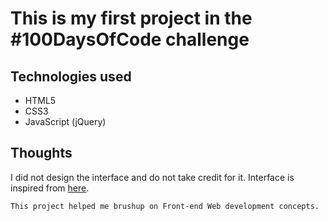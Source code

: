 # This is my first project in the #100DaysOfCode challenge

## Technologies used
 * HTML5
 * CSS3
 * JavaScript (jQuery)

## Thoughts
 I did not design the interface and do not take credit for it. Interface is inspired from [here](https://static.collectui.com/shots/2498081/calculator-day-22-large). 
 
 `This project helped me brushup on Front-end Web development concepts.`